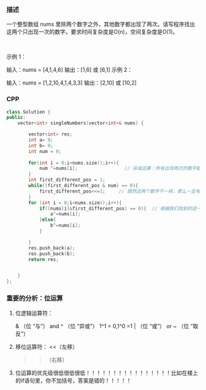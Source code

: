 ### 描述
一个整型数组 nums 里除两个数字之外，其他数字都出现了两次。请写程序找出这两个只出现一次的数字。要求时间复杂度是O(n)，空间复杂度是O(1)。

 

示例 1：

输入：nums = [4,1,4,6]
输出：[1,6] 或 [6,1]
示例 2：

输入：nums = [1,2,10,4,1,4,3,3]
输出：[2,10] 或 [10,2]

### CPP
```cpp
class Solution {
public:
    vector<int> singleNumbers(vector<int>& nums) {

        vector<int> res;
        int a= 0; 
        int b= 0;
        int num = 0;
        
        for(int i = 0;i<nums.size();i++){
            num ^=nums[i];                 // 异或运算：所有出现两次的数字都会被消掉，剩下的是两个独立数字的异或结果，但是我们还不知道谁是谁
        }
        int first_different_pos = 1;
        while((first_different_pos & num) == 0){
            first_different_pos<<=1;     // 既然这两个数字不一样，那么一定有1位上在异或后是1，也就是2进制上不相同
        }
        for (int i = 0;i<nums.size();i++){
            if((nums[i]&first_different_pos) == 0){  // 根据我们找到的这一位，我们可以将所有的数字再重新分组，重新异或一遍
                a^=nums[i];
            }else{
                b^=nums[i];
            }

        }
        res.push_back(a);
        res.push_back(b);
        return res;


    }
};


```

### 重要的分析：位运算
1. 位逻辑运算符：

      & （位   “与”）  and
      ^  （位   “异或”）  1^1 = 0,1^0 =1
      |   （位    “或”）   or
      ~  （位   “取反”）
2. 移位运算符：
      <<（左移）
      >>（右移）

3. 位运算的优先级很低很低很低！！！！！！！！！！！！！！！！比如在楼上的if语句里，你不加括号，答案是错的！！！！！
